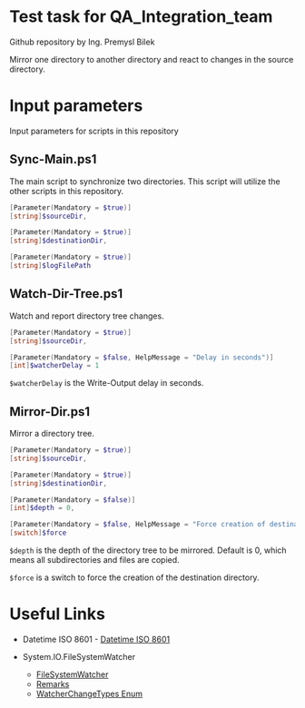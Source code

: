 # Test task for QA_Integration_team

Github repository by Ing. Premysl Bilek

Mirror one directory to another directory and react to changes in the source directory.

# Input parameters
Input parameters for scripts in this repository

## Sync-Main.ps1

The main script to synchronize two directories. This script will utilize the other scripts in this repository. 

```powershell
[Parameter(Mandatory = $true)]
[string]$sourceDir,

[Parameter(Mandatory = $true)]
[string]$destinationDir,

[Parameter(Mandatory = $true)]
[string]$logFilePath
```

## Watch-Dir-Tree.ps1

Watch and report directory tree changes. 

```powershell
[Parameter(Mandatory = $true)]
[string]$sourceDir,

[Parameter(Mandatory = $false, HelpMessage = "Delay in seconds")]
[int]$watcherDelay = 1
```
`$watcherDelay` is the Write-Output delay in seconds. 

## Mirror-Dir.ps1

Mirror a directory tree.

```powershell
[Parameter(Mandatory = $true)]
[string]$sourceDir,

[Parameter(Mandatory = $true)]
[string]$destinationDir,

[Parameter(Mandatory = $false)]
[int]$depth = 0,

[Parameter(Mandatory = $false, HelpMessage = "Force creation of destination directory")]
[switch]$force
```
`$depth` is the depth of the directory tree to be mirrored. Default is 0, which means all subdirectories and files are copied. 

`$force` is a switch to force the creation of the destination directory.


# Useful Links

* Datetime ISO 8601 - [Datetime ISO 8601](https://learn.microsoft.com/en-us/dotnet/standard/base-types/standard-date-and-time-format-strings#the-round-trip-o-o-format-specifier)

* System.IO.FileSystemWatcher
  * [FileSystemWatcher](https://learn.microsoft.com/en-us/dotnet/api/system.io.filesystemwatcher?view=net-8.0)
  * [Remarks](https://learn.microsoft.com/en-us/dotnet/fundamentals/runtime-libraries/system-io-filesystemwatcher)
  * [WatcherChangeTypes Enum](https://learn.microsoft.com/en-us/dotnet/api/system.io.watcherchangetypes?view=net-8.0)
